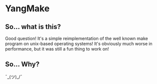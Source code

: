 # YangMake

## So... what is this? 

Good question! It's a simple reimplementation of the well known make program on unix-based operating systems! It's obviously much worse in performance, but it was still a fun thing to work on!

## So... Why? 

¯\_(ツ)_/¯
